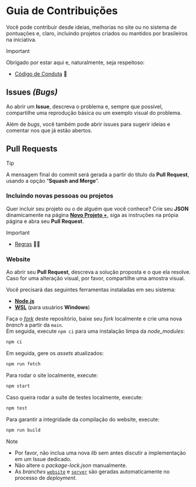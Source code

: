 # Guia de Contribuições

Você pode contribuir desde ideias, melhorias no site ou no sistema de pontuações e, claro, incluindo projetos criados ou mantidos por brasileiros na iniciativa.

> [!IMPORTANT]
>
> Obrigado por estar aqui e, naturalmente, seja respeitoso:
>
> - [Código de Conduta](./CODE_OF_CONDUCT.md) 🤝

## Issues _(Bugs)_

Ao abrir um **Issue**, descreva o problema e, sempre que possível, compartilhe uma reprodução básica ou um exemplo visual do problema.

Além de _bugs_, você também pode abrir issues para sugerir ideias e comentar nos que já estão abertos.

## Pull Requests

> [!TIP]
>
> A mensagem final do commit será gerada a partir do título da **Pull Request**, usando a opção “**Squash and Merge**”.

### Incluindo novas pessoas ou projetos

Quer incluir seu projeto ou o de alguém que você conhece? Crie seu **JSON** dinamicamente na página [**Novo Projeto +**](https://awesomeyou.io/new/), siga as instruções na própia página e abra seu **Pull Request**.

> [!IMPORTANT]
>
> - [Regras](./docs/RULES.md) 🧑‍⚖️

### Website

Ao abrir seu **Pull Request**, descreva a solução proposta e o que ela resolve. Caso for uma alteração visual, por favor, compartilhe uma amostra visual.

Você precisará das seguintes ferramentas instaladas em seu sistema:

- [**Node.js**](https://nodejs.org/en/download/package-manager)
- [**WSL**](https://learn.microsoft.com/pt-br/windows/wsl/install) (para usuários **Windows**)

Faça o [ _fork_](https://github.com/wellwelwel/awesomeyou/fork) deste repositório, baixe seu _fork_ localmente e crie uma nova _branch_ a partir da `main`.  
Em seguida, execute `npm ci` para uma instalação limpa da _node_modules_:

```sh
npm ci
```

Em seguida, gere os _assets_ atualizados:

```sh
npm run fetch
```

Para rodar o site localmente, execute:

```sh
npm start
```

Caso queira rodar a suíte de testes localmente, execute:

```sh
npm test
```

Para garantir a integridade da compilação do website, execute:

```sh
npm run build
```

> [!NOTE]
>
> - Por favor, não inclua uma nova _lib_ sem antes discutir a implementação em um Issue dedicado.
> - Não altere o _package-lock.json_ manualmente.
> - As _branches_ [`website`](https://github.com/wellwelwel/awesomeyou/tree/website) e [`server`](https://github.com/wellwelwel/awesomeyou/tree/server) são geradas automaticamente no processo de _deployment_.
